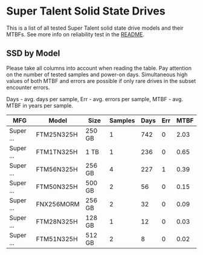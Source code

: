 Super Talent Solid State Drives
===============================

This is a list of all tested Super Talent solid state drive models and their MTBFs. See
more info on reliability test in the [README](https://github.com/linuxhw/SMART).

SSD by Model
------------

Please take all columns into account when reading the table. Pay attention on the
number of tested samples and power-on days. Simultaneous high values of both MTBF
and errors are possible if only rare drives in the subset encounter errors.

Days - avg. days per sample,
Err  - avg. errors per sample,
MTBF - avg. MTBF in years per sample.

| MFG       | Model              | Size   | Samples | Days  | Err   | MTBF |
|-----------|--------------------|--------|---------|-------|-------|------|
| Super ... | FTM25N325H         | 250 GB | 1       | 742   | 0     | 2.03   |
| Super ... | FTM1TN325H         | 1 TB   | 1       | 236   | 0     | 0.65   |
| Super ... | FTM56N325H         | 256 GB | 4       | 227   | 1     | 0.39   |
| Super ... | FTM50N325H         | 500 GB | 2       | 56    | 0     | 0.15   |
| Super ... | FNX256MORM         | 256 GB | 2       | 32    | 0     | 0.09   |
| Super ... | FTM28N325H         | 128 GB | 1       | 12    | 0     | 0.03   |
| Super ... | FTM51N325H         | 512 GB | 2       | 8     | 0     | 0.02   |
